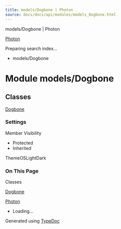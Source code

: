 ```yaml
---
title: models/Dogbone | Photon
source: docs/docs/api/modules/models_Dogbone.html
---
```


models/Dogbone | Photon

[Photon](../index.html)




Preparing search index...

* models/Dogbone

# Module models/Dogbone

## Classes

[Dogbone](../classes/models_Dogbone.Dogbone.html)

### Settings

Member Visibility

* Protected
* Inherited

ThemeOSLightDark

### On This Page

Classes

[Dogbone](#dogbone)

[Photon](../index.html)

* Loading...

Generated using [TypeDoc](https://typedoc.org/)

